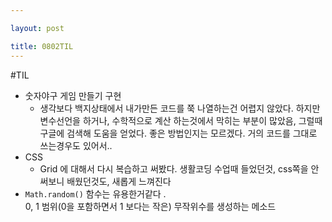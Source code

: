 ```yaml
---

layout: post

title: 0802TIL
---
```




#TIL
* 숫자야구 게임 만들기 구현
  * 생각보다 백지상태에서 내가만든 코드를 쭉 나열하는건 어렵지 않았다. 하지만 변수선언을 하거나, 수학적으로 계산 하는것에서 막히는 부분이 많았음, 그럴때 구글에 검색해 도움을 얻었다. 좋은 방법인지는 모르겠다.
  거의 코드를 그대로 쓰는경우도 있어서..
* CSS 
    * Grid 에 대해서 다시 복습하고 써봤다. 생활코딩 수업때 들었던것, css쪽을 안써보니 배웠던것도, 새롭게 느껴진다 
* `Math.random()` 함수는 유용한거같다 . <br>0, 1 범위(0을 포함하면서 1 보다는 작은) 무작위수를 생성하는 메소드

